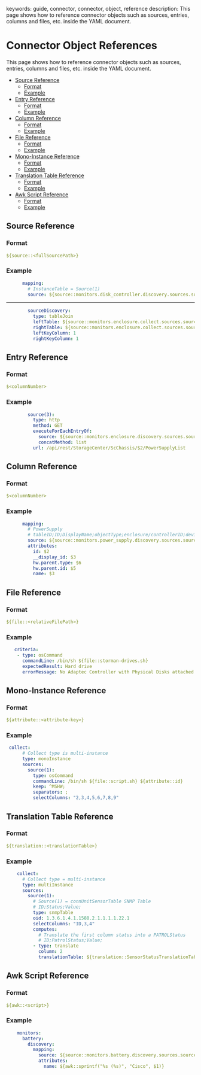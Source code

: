 keywords: guide, connector, connector, object, reference
description: This page shows how to reference connector objects such as sources, entries, columns and files, etc. inside the YAML document.

# Connector Object References

This page shows how to reference connector objects such as sources, entries, columns and files, etc. inside the YAML document.

* [Source Reference](#source)
    * [Format](#source-format)
    * [Example](#source-example)
* [Entry Reference](#entry)
    * [Format](#entry-format)
    * [Example](#entry-example)
* [Column Reference](#column)
    * [Format](#column-format)
    * [Example](#column-example)
* [File Reference](#file)
    * [Format](#file-format)
    * [Example](#file-example)
* [Mono-Instance Reference](#mono-instance)
    * [Format](#mono-instance-format)
    * [Example](#mono-instance-example)
* [Translation Table Reference](#translation-table)
    * [Format](#translation-table-format)
    * [Example](#translation-table-example)
* [Awk Script Reference](#awk-script)
    * [Format](#awk-script-format)
    * [Example](#awk-script-example)

## <a id="source" />Source Reference

### <a id="source-format" />Format
```yaml
${source::<fullSourcePath>}
```

### <a id="source-example" />Example
```yaml
      mapping:
        # InstanceTable = Source(1)
        source: ${source::monitors.disk_controller.discovery.sources.source_discovery}
```
------------------------------------

```yaml
        sourceDiscovery:
          type: tableJoin
          leftTable: ${source::monitors.enclosure.collect.sources.source_chassis}
          rightTable: ${source::monitors.enclosure.collect.sources.source_enclosure}
          leftKeyColumn: 1
          rightKeyColumn: 1
```

## <a id="entry" />Entry Reference

### <a id="entry-format" />Format
```yaml
$<columnNumber>
```

### <a id="entry-example" />Example
```yaml
        source(3):
          type: http
          method: GET
          executeForEachEntryOf:
            source: ${source::monitors.enclosure.discovery.sources.source(2)}
            concatMethod: list
          url: /api/rest/StorageCenter/ScChassis/$2/PowerSupplyList
```

## <a id="column" />Column Reference

### <a id="column-format" />Format
```yaml
$<columnNumber>
```

### <a id="column-example" />Example
```yaml
      mapping:
        # PowerSupply
        # tableID;ID;DisplayName;objectType;enclosure/controllerID;deviceType
        source: ${source::monitors.power_supply.discovery.sources.source(4)}
        attributes:
          id: $2
          __display_id: $3
          hw.parent.type: $6
          hw.parent.id: $5
          name: $3
```

## <a id="file" />File Reference

### <a id="file-format" />Format
```yaml
${file::<relativeFilePath>}
```

### <a id="file-example" />Example
```yaml
   criteria:
    - type: osCommand
      commandLine: /bin/sh ${file::storman-drives.sh}
      expectedResult: Hard drive
      errorMessage: No Adaptec Controller with Physical Disks attached or not enough rights to execute arcconf.
```

## <a id="mono-instance" />Mono-Instance Reference

### <a id="mono-instance-format" />Format
```yaml
${attribute::<attribute-key>}
```

### <a id="mono-instance-example" />Example
```yaml
 collect:
      # Collect type is multi-instance
      type: monoInstance
      sources:
        source(1):
          type: osCommand
          commandLine: /bin/sh ${file::script.sh} ${attribute::id}
          keep: ^MSHW;
          separators: ;
          selectColumns: "2,3,4,5,6,7,8,9"
```

## <a id="translation-table" />Translation Table Reference

### <a id="translation-table-format" />Format
```yaml
${translation::<translationTable>}
```

### <a id="translation-table-example" />Example
```yaml
    collect:
      # Collect type = multi-instance
      type: multiInstance
      sources:
        source(1):
          # Source(1) = connUnitSensorTable SNMP Table
          # ID;Status;Value;
          type: snmpTable
          oid: 1.3.6.1.4.1.1588.2.1.1.1.1.22.1
          selectColumns: "ID,3,4"
          computes:
            # Translate the first column status into a PATROLStatus
            # ID;PatrolStatus;Value;
          - type: translate
            column: 2
            translationTable: ${translation::SensorStatusTranslationTable}
```

## <a id="awk-script" />Awk Script Reference

### <a id="awk-script-format" />Format
```yaml
${awk::<script>}
```

### <a id="awk-script-example" />Example
```yaml
    monitors:
      battery:
        discovery:
          mapping:
            source: ${source::monitors.battery.discovery.sources.source(1)}
            attributes:
              name: ${awk::sprintf("%s (%s)", "Cisco", $1)}
```
